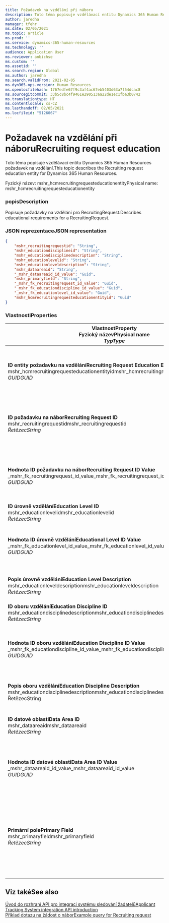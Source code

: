 ```yaml
---
title: Požadavek na vzdělání při náboru
description: Toto téma popisuje vzdělávací entitu Dynamics 365 Human Resources požadavek na vzdělání.
author: jaredha
manager: tfehr
ms.date: 02/05/2021
ms.topic: article
ms.prod: ''
ms.service: dynamics-365-human-resources
ms.technology: ''
audience: Application User
ms.reviewer: anbichse
ms.custom: ''
ms.assetid: ''
ms.search.region: Global
ms.author: jaredha
ms.search.validFrom: 2021-02-05
ms.dyn365.ops.version: Human Resources
ms.openlocfilehash: 1767edfe67f9c3af4ac67eb5403d63a7f54dcac8
ms.sourcegitcommit: 33b5c8bc4f9461e290513aa22de1ec1fba3b0742
ms.translationtype: HT
ms.contentlocale: cs-CZ
ms.lasthandoff: 02/05/2021
ms.locfileid: "5126067"
---
```

# <a name="recruiting-request-education"></a><span data-ttu-id="3e1a8-103">Požadavek na vzdělání při náboru</span><span class="sxs-lookup"><span data-stu-id="3e1a8-103">Recruiting request education</span></span>

<span data-ttu-id="3e1a8-104">Toto téma popisuje vzdělávací entitu Dynamics 365 Human Resources požadavek na vzdělání.</span><span class="sxs-lookup"><span data-stu-id="3e1a8-104">This topic describes the Recruiting request education entity for Dynamics 365 Human Resources.</span></span>

<span data-ttu-id="3e1a8-105">Fyzický název: mshr_hcmrecruitingrequesteducationentity</span><span class="sxs-lookup"><span data-stu-id="3e1a8-105">Physical name: mshr_hcmrecruitingrequesteducationentity</span></span>

### <a name="description"></a><span data-ttu-id="3e1a8-106">popis</span><span class="sxs-lookup"><span data-stu-id="3e1a8-106">Description</span></span>

<span data-ttu-id="3e1a8-107">Popisuje požadavky na vzdělání pro RecruitingRequest.</span><span class="sxs-lookup"><span data-stu-id="3e1a8-107">Describes educational requirements for a RecruitingRequest.</span></span>

### <a name="json-representation"></a><span data-ttu-id="3e1a8-108">JSON reprezentace</span><span class="sxs-lookup"><span data-stu-id="3e1a8-108">JSON representation</span></span>

```json
{
    "mshr_recruitingrequestid": "String",
    "mshr_educationdisciplineid": "String",
    "mshr_educationdisciplinedescription": "String",
    "mshr_educationlevelid": "String",
    "mshr_educationleveldescription": "String",
    "mshr_dataareaid": "String",
    "_mshr_dataareaid_id_value": "Guid",
    "mshr_primaryfield": "String",
    "_mshr_fk_recruitingrequest_id_value": "Guid",
    "_mshr_fk_educationdiscipline_id_value": "Guid",
    "_mshr_fk_educationlevel_id_value": "Guid",
    "mshr_hcmrecruitingrequesteducationentityid": "Guid"
}
```

### <a name="properties"></a><span data-ttu-id="3e1a8-109">Vlastnosti</span><span class="sxs-lookup"><span data-stu-id="3e1a8-109">Properties</span></span>

| <span data-ttu-id="3e1a8-110">Vlastnost</span><span class="sxs-lookup"><span data-stu-id="3e1a8-110">Property</span></span><br><span data-ttu-id="3e1a8-111">**Fyzický název**</span><span class="sxs-lookup"><span data-stu-id="3e1a8-111">**Physical name**</span></span><br><span data-ttu-id="3e1a8-112">**_Typ_**</span><span class="sxs-lookup"><span data-stu-id="3e1a8-112">**_Type_**</span></span> | <span data-ttu-id="3e1a8-113">Použít</span><span class="sxs-lookup"><span data-stu-id="3e1a8-113">Use</span></span> | <span data-ttu-id="3e1a8-114">popis</span><span class="sxs-lookup"><span data-stu-id="3e1a8-114">Description</span></span> |
| --- | --- | --- |
| <span data-ttu-id="3e1a8-115">**ID entity požadavku na vzdělání**</span><span class="sxs-lookup"><span data-stu-id="3e1a8-115">**Recruiting Request Education Entity ID**</span></span><br><span data-ttu-id="3e1a8-116">mshr_hcmrecruitingrequesteducationentityid</span><span class="sxs-lookup"><span data-stu-id="3e1a8-116">mshr_hcmrecruitingrequesteducationentityid</span></span><br><span data-ttu-id="3e1a8-117">*GUID*</span><span class="sxs-lookup"><span data-stu-id="3e1a8-117">*GUID*</span></span> | <span data-ttu-id="3e1a8-118">Jen pro čtení</span><span class="sxs-lookup"><span data-stu-id="3e1a8-118">Read-only</span></span><br><span data-ttu-id="3e1a8-119">Povinná</span><span class="sxs-lookup"><span data-stu-id="3e1a8-119">Required</span></span> | <span data-ttu-id="3e1a8-120">Systémem generovaný jedinečný identifikátor pro záznam Požadavku na vzdělání</span><span class="sxs-lookup"><span data-stu-id="3e1a8-120">System-generated unique identifier for the Recruiting Request Education record.</span></span> |
| <span data-ttu-id="3e1a8-121">**ID požadavku na nábor**</span><span class="sxs-lookup"><span data-stu-id="3e1a8-121">**Recruiting Request ID**</span></span><br><span data-ttu-id="3e1a8-122">mshr_recruitingrequestid</span><span class="sxs-lookup"><span data-stu-id="3e1a8-122">mshr_recruitingrequestid</span></span><br><span data-ttu-id="3e1a8-123">*Řetězec*</span><span class="sxs-lookup"><span data-stu-id="3e1a8-123">*String*</span></span> | <span data-ttu-id="3e1a8-124">Zapisovatelné jednou</span><span class="sxs-lookup"><span data-stu-id="3e1a8-124">Write-once</span></span><br><span data-ttu-id="3e1a8-125">Povinná</span><span class="sxs-lookup"><span data-stu-id="3e1a8-125">Required</span></span> | <span data-ttu-id="3e1a8-126">Uživatelsky čitelný jedinečný identifikátor souvisejícího požadavku na nábor.</span><span class="sxs-lookup"><span data-stu-id="3e1a8-126">The user-readable unique identifier of the related recruiting request.</span></span> |
| <span data-ttu-id="3e1a8-127">**Hodnota ID požadavku na nábor**</span><span class="sxs-lookup"><span data-stu-id="3e1a8-127">**Recruiting Request ID Value**</span></span><br><span data-ttu-id="3e1a8-128">_mshr_fk_recruitingrequest_id_value</span><span class="sxs-lookup"><span data-stu-id="3e1a8-128">_mshr_fk_recruitingrequest_id_value</span></span><br><span data-ttu-id="3e1a8-129">*GUID*</span><span class="sxs-lookup"><span data-stu-id="3e1a8-129">*GUID*</span></span> | <span data-ttu-id="3e1a8-130">Jen pro čtení</span><span class="sxs-lookup"><span data-stu-id="3e1a8-130">Read-only</span></span><br><span data-ttu-id="3e1a8-131">Povinná</span><span class="sxs-lookup"><span data-stu-id="3e1a8-131">Required</span></span><br><span data-ttu-id="3e1a8-132">Cizí klíč: mshr_hcmrecruitingrequestentityid entity mshr_hcmrecruitingrequestentity</span><span class="sxs-lookup"><span data-stu-id="3e1a8-132">Foreign key: mshr_hcmrecruitingrequestentityid of mshr_hcmrecruitingrequestentity</span></span> | <span data-ttu-id="3e1a8-133">Systémem generovaný jedinečný identifikátor souvisejícího požadavku na nábor.</span><span class="sxs-lookup"><span data-stu-id="3e1a8-133">System-generated unique identifier of the related recruiting request.</span></span> |
| <span data-ttu-id="3e1a8-134">**ID úrovně vzdělání**</span><span class="sxs-lookup"><span data-stu-id="3e1a8-134">**Education Level ID**</span></span><br><span data-ttu-id="3e1a8-135">mshr_educationlevelid</span><span class="sxs-lookup"><span data-stu-id="3e1a8-135">mshr_educationlevelid</span></span><br><span data-ttu-id="3e1a8-136">*Řetězec*</span><span class="sxs-lookup"><span data-stu-id="3e1a8-136">*String*</span></span> | <span data-ttu-id="3e1a8-137">Zapisovatelné jednou</span><span class="sxs-lookup"><span data-stu-id="3e1a8-137">Write-once</span></span><br><span data-ttu-id="3e1a8-138">Povinná</span><span class="sxs-lookup"><span data-stu-id="3e1a8-138">Required</span></span> | <span data-ttu-id="3e1a8-139">Požadovaná úroveň vzdělání.</span><span class="sxs-lookup"><span data-stu-id="3e1a8-139">The level of education required.</span></span> |
| <span data-ttu-id="3e1a8-140">**Hodnota ID úrovně vzdělání**</span><span class="sxs-lookup"><span data-stu-id="3e1a8-140">**Educational Level ID Value**</span></span><br><span data-ttu-id="3e1a8-141">_mshr_fk_educationlevel_id_value</span><span class="sxs-lookup"><span data-stu-id="3e1a8-141">_mshr_fk_educationlevel_id_value</span></span><br><span data-ttu-id="3e1a8-142">*GUID*</span><span class="sxs-lookup"><span data-stu-id="3e1a8-142">*GUID*</span></span> | <span data-ttu-id="3e1a8-143">Jen pro čtení</span><span class="sxs-lookup"><span data-stu-id="3e1a8-143">Read-only</span></span><br><span data-ttu-id="3e1a8-144">Povinná</span><span class="sxs-lookup"><span data-stu-id="3e1a8-144">Required</span></span><br><span data-ttu-id="3e1a8-145">Cizí klíč: mshr_hcmeducationlevelentityid entity mshr_hcmeducationlevelentity</span><span class="sxs-lookup"><span data-stu-id="3e1a8-145">Foreign key: mshr_hcmeducationlevelentityid of mshr_hcmeducationlevelentity</span></span> | <span data-ttu-id="3e1a8-146">Systémem generovaný jedinečný identifikátor požadované úrovně vzdělání.</span><span class="sxs-lookup"><span data-stu-id="3e1a8-146">System-generated unique identifier of the level of education required.</span></span> |
| <span data-ttu-id="3e1a8-147">**Popis úrovně vzdělání**</span><span class="sxs-lookup"><span data-stu-id="3e1a8-147">**Education Level Description**</span></span><br><span data-ttu-id="3e1a8-148">mshr_educationleveldescription</span><span class="sxs-lookup"><span data-stu-id="3e1a8-148">mshr_educationleveldescription</span></span><br><span data-ttu-id="3e1a8-149">*Řetězec*</span><span class="sxs-lookup"><span data-stu-id="3e1a8-149">*String*</span></span> | <span data-ttu-id="3e1a8-150">Jen pro čtení</span><span class="sxs-lookup"><span data-stu-id="3e1a8-150">Read-only</span></span><br><span data-ttu-id="3e1a8-151">Povinná</span><span class="sxs-lookup"><span data-stu-id="3e1a8-151">Required</span></span> | <span data-ttu-id="3e1a8-152">Popis úrovně požadované pro danou dovednost.</span><span class="sxs-lookup"><span data-stu-id="3e1a8-152">The description of the level required for the skill.</span></span> |
| <span data-ttu-id="3e1a8-153">**ID oboru vzdělání**</span><span class="sxs-lookup"><span data-stu-id="3e1a8-153">**Education Discipline ID**</span></span><br><span data-ttu-id="3e1a8-154">mshr_educationdisciplinedescription</span><span class="sxs-lookup"><span data-stu-id="3e1a8-154">mshr_educationdisciplinedescription</span></span><br><span data-ttu-id="3e1a8-155">*Řetězec*</span><span class="sxs-lookup"><span data-stu-id="3e1a8-155">*String*</span></span> | <span data-ttu-id="3e1a8-156">Zapisovatelné jednou</span><span class="sxs-lookup"><span data-stu-id="3e1a8-156">Write-once</span></span><br><span data-ttu-id="3e1a8-157">Povinná</span><span class="sxs-lookup"><span data-stu-id="3e1a8-157">Required</span></span> | <span data-ttu-id="3e1a8-158">Přesná oblast vzdělání.</span><span class="sxs-lookup"><span data-stu-id="3e1a8-158">The area of educational discipline.</span></span> |
| <span data-ttu-id="3e1a8-159">**Hodnota ID oboru vzdělání**</span><span class="sxs-lookup"><span data-stu-id="3e1a8-159">**Education Discipline ID Value**</span></span><br><span data-ttu-id="3e1a8-160">_mshr_fk_educationdiscipline_id_value</span><span class="sxs-lookup"><span data-stu-id="3e1a8-160">_mshr_fk_educationdiscipline_id_value</span></span><br><span data-ttu-id="3e1a8-161">*GUID*</span><span class="sxs-lookup"><span data-stu-id="3e1a8-161">*GUID*</span></span> | <span data-ttu-id="3e1a8-162">Jen pro čtení</span><span class="sxs-lookup"><span data-stu-id="3e1a8-162">Read-only</span></span><br><span data-ttu-id="3e1a8-163">Povinná</span><span class="sxs-lookup"><span data-stu-id="3e1a8-163">Required</span></span><br><span data-ttu-id="3e1a8-164">Cizí klíč: mshr_hcmeducationdisciplineentityid entity mshr_hcmeducationdisciplineentity</span><span class="sxs-lookup"><span data-stu-id="3e1a8-164">Foreign key: mshr_hcmeducationdisciplineentityid of mshr_hcmeducationdisciplineentity</span></span> | <span data-ttu-id="3e1a8-165">Systémem generovaný jedinečný identifikátor požadovaného přesné oblasti vzdělání.</span><span class="sxs-lookup"><span data-stu-id="3e1a8-165">System-generated unique identifier of the area of educational discipline.</span></span> |
| <span data-ttu-id="3e1a8-166">**Popis oboru vzdělání**</span><span class="sxs-lookup"><span data-stu-id="3e1a8-166">**Education Discipline Description**</span></span><br><span data-ttu-id="3e1a8-167">mshr_educationdisciplinedescription</span><span class="sxs-lookup"><span data-stu-id="3e1a8-167">mshr_educationdisciplinedescription</span></span><br><span data-ttu-id="3e1a8-168">Řetězec</span><span class="sxs-lookup"><span data-stu-id="3e1a8-168">String</span></span> | <span data-ttu-id="3e1a8-169">Jen pro čtení</span><span class="sxs-lookup"><span data-stu-id="3e1a8-169">Read-only</span></span><br><span data-ttu-id="3e1a8-170">Povinná</span><span class="sxs-lookup"><span data-stu-id="3e1a8-170">Required</span></span> | <span data-ttu-id="3e1a8-171">POpis přesné oblasti vzdělání.</span><span class="sxs-lookup"><span data-stu-id="3e1a8-171">The description of the area of educational discipline.</span></span> |
| <span data-ttu-id="3e1a8-172">**ID datové oblasti**</span><span class="sxs-lookup"><span data-stu-id="3e1a8-172">**Data Area ID**</span></span><br><span data-ttu-id="3e1a8-173">mshr_dataareaid</span><span class="sxs-lookup"><span data-stu-id="3e1a8-173">mshr_dataareaid</span></span><br><span data-ttu-id="3e1a8-174">*Řetězec*</span><span class="sxs-lookup"><span data-stu-id="3e1a8-174">*String*</span></span> | <span data-ttu-id="3e1a8-175">Čtení/zápis</span><span class="sxs-lookup"><span data-stu-id="3e1a8-175">Read/write</span></span><br><span data-ttu-id="3e1a8-176">Volitelné</span><span class="sxs-lookup"><span data-stu-id="3e1a8-176">Optional</span></span> | <span data-ttu-id="3e1a8-177">Určuje právnickou osobu (společnost).</span><span class="sxs-lookup"><span data-stu-id="3e1a8-177">Specifies the legal entity (company).</span></span>|
| <span data-ttu-id="3e1a8-178">**Hodnota ID datové oblasti**</span><span class="sxs-lookup"><span data-stu-id="3e1a8-178">**Data Area ID Value**</span></span><br><span data-ttu-id="3e1a8-179">_mshr_dataareaid_id_value</span><span class="sxs-lookup"><span data-stu-id="3e1a8-179">_mshr_dataareaid_id_value</span></span><br><span data-ttu-id="3e1a8-180">*GUID*</span><span class="sxs-lookup"><span data-stu-id="3e1a8-180">*GUID*</span></span> | <span data-ttu-id="3e1a8-181">Jen pro čtení</span><span class="sxs-lookup"><span data-stu-id="3e1a8-181">Read-only</span></span><br><span data-ttu-id="3e1a8-182">Volitelné</span><span class="sxs-lookup"><span data-stu-id="3e1a8-182">Optional</span></span><br><span data-ttu-id="3e1a8-183">Cizí klíč: cdm_companyid entity cdm_company</span><span class="sxs-lookup"><span data-stu-id="3e1a8-183">Foreign key: cdm_companyid of cdm_company entity</span></span> | <span data-ttu-id="3e1a8-184">Systémem generovaná hodnota GUID identifikující právnickou osobu (společnost).</span><span class="sxs-lookup"><span data-stu-id="3e1a8-184">System-generated GUID value identifying the legal entity (company).</span></span> |
| <span data-ttu-id="3e1a8-185">**Primární pole**</span><span class="sxs-lookup"><span data-stu-id="3e1a8-185">**Primary Field**</span></span><br><span data-ttu-id="3e1a8-186">mshr_primaryfield</span><span class="sxs-lookup"><span data-stu-id="3e1a8-186">mshr_primaryfield</span></span><br><span data-ttu-id="3e1a8-187">*Řetězec*</span><span class="sxs-lookup"><span data-stu-id="3e1a8-187">*String*</span></span> | <span data-ttu-id="3e1a8-188">Jen pro čtení</span><span class="sxs-lookup"><span data-stu-id="3e1a8-188">Read-only</span></span><br><span data-ttu-id="3e1a8-189">Povinná</span><span class="sxs-lookup"><span data-stu-id="3e1a8-189">Required</span></span> | <span data-ttu-id="3e1a8-190">Zřetězení hodnoty požadavku na nábor, ID úrovně vzdělání a ID vzdělávací disciplíny jako další metoda k jedinečné identifikaci záznamu.</span><span class="sxs-lookup"><span data-stu-id="3e1a8-190">Concatenation of Recruiting Request value, Education Level ID, and Education Discipline ID as another method to uniquely identify the record.</span></span> |

## <a name="see-also"></a><span data-ttu-id="3e1a8-191">Viz také</span><span class="sxs-lookup"><span data-stu-id="3e1a8-191">See also</span></span>

[<span data-ttu-id="3e1a8-192">Úvod do rozhraní API pro integraci systému sledování žadatelů</span><span class="sxs-lookup"><span data-stu-id="3e1a8-192">Applicant Tracking System integration API introduction</span></span>](hr-admin-integration-ats-api-introduction.md)<br>
[<span data-ttu-id="3e1a8-193">Příklad dotazu na žádost o nábor</span><span class="sxs-lookup"><span data-stu-id="3e1a8-193">Example query for Recruiting request</span></span>](hr-admin-integration-ats-api-recruiting-request-example-query.md)

